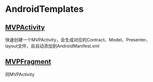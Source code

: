 # AndroidTemplates
## [MVPActivity](https://github.com/LvZhenDong/AndroidTemplates/tree/master/MVPActivity)
快速创建一个MVPActivity，会生成对应的Contract、Model、Presenter、layout文件，且自动添加到AndroidManifest.xml
## [MVPFragment](https://github.com/LvZhenDong/AndroidTemplates/tree/master/MVPFragment)
同MVPActivity
